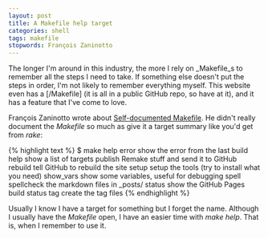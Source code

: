 ```yaml
---
layout: post
title: A Makefile help target
categories: shell
tags: makefile
stopwords: François Zaninotto
---
```


The longer I'm around in this industry, the more I rely on _Makefile_s to remember all the steps I need to take. If something else doesn't put the steps in order, I'm not likely to remember everything myself. This website even has a [/Makefile] (it is all in a public GitHub repo, so have at it), and it has a feature that I've come to love.

François Zaninotto wrote about [Self-documented Makefile](https://marmelab.com/blog/2016/02/29/auto-documented-makefile.html). He didn't really document the _Makefile_ so much as give it a target summary like you'd get from *rake*:


{% highlight text %}
$ make help
error               show the error from the last build
help                show a list of targets
publish             Remake stuff and send it to GitHub
rebuild             tell GitHub to rebuild the site
setup               setup the tools (try to install what you need)
show_vars           show some variables, useful for debugging
spell               spellcheck the markdown files in _posts/
status              show the GitHub Pages build status
tag                 create the tag files
{% endhighlight %}

Usually I know I have a target for something but I forget the name. Although I usually have the _Makefile_ open, I have an easier time with *make help*. That is, when I remember to use it.
